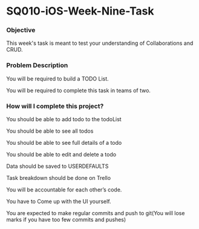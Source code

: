 # SQ010-iOS-Week-Nine-Task

### Objective

This week's task is meant to test your understanding of Collaborations and CRUD. 


### Problem Description  

You will be required to build a TODO List. 

You will be required to complete this task in teams of two. 

  

### How will I complete this project?  

You should be able to add todo to the todoList 

You should be able to see all todos 

You should be able to see full details of a todo 

You should be able to edit and delete a  todo 

Data should be saved to USERDEFAULTS 

Task breakdown should be done on Trello 

You will be accountable for each other’s code. 

You have to Come up with the UI yourself. 

You are expected to make regular commits and push to git(You will lose marks if you have too few commits and pushes) 
